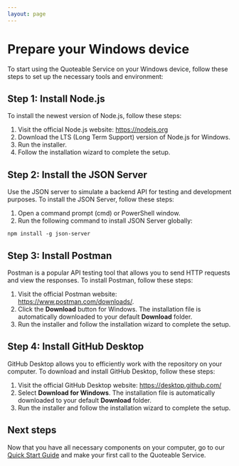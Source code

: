 ```yaml
---
layout: page
---
```


# Prepare your Windows device

To start using the Quoteable Service on your Windows device, follow these steps to set up the necessary tools and environment:

## Step 1: Install Node.js

To install the newest version of Node.js, follow these steps:

1. Visit the official Node.js website: <https://nodejs.org>
2. Download the LTS (Long Term Support) version of Node.js for Windows.
3. Run the installer.
4. Follow the installation wizard to complete the setup.

## Step 2: Install the JSON Server

Use the JSON server to simulate a backend API for testing and development purposes. To install the JSON Server, follow these steps:

1. Open a command prompt (cmd) or PowerShell window.
2. Run the following command to install JSON Server globally:

```text
npm install -g json-server
```

## Step 3: Install Postman

Postman is a popular API testing tool that allows you to send HTTP requests and view the responses. To install Postman, follow these steps:

1. Visit the official Postman website: <https://www.postman.com/downloads/>.
2. Click  the **Download** button for Windows. The installation file is automatically downloaded to your default **Download** folder.
3. Run the installer and follow the installation wizard to complete the setup.

## Step 4: Install GitHub Desktop

GitHub Desktop allows you to efficiently work with the repository on your computer. To download and install GitHub Desktop, follow these steps:

1. Visit the official GitHub Desktop website: <https://desktop.github.com/>
2. Select **Download for Windows**. The installation file is automatically downloaded to your default **Download** folder.
3. Run the installer and follow the installation wizard to complete the setup.

## Next steps

Now that you have all necessary components on your computer, go to our [Quick Start Guide](quick-start-guide.md) and make your first call to the Quoteable Service.
